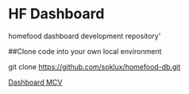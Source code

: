 # HF Dashboard
homefood dashboard development repository'

##Clone code into your own local environment

git clone https://github.com/soklux/homefood-db.git

[Dashboard MCV](https://drive.google.com/open?id=1CJJIr3jFr08udAC40NWvzNR3bMvBRd3k)

